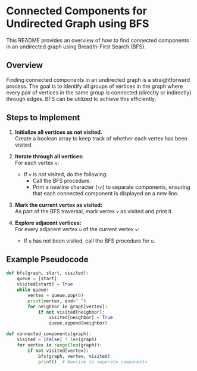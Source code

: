 # Connected Components for Undirected Graph using BFS

This README provides an overview of how to find connected components in an undirected graph using Breadth-First Search (BFS).

## Overview

Finding connected components in an undirected graph is a straightforward process. The goal is to identify all groups of vertices in the graph where every pair of vertices in the same group is connected (directly or indirectly) through edges. BFS can be utilized to achieve this efficiently.

## Steps to Implement

1. **Initialize all vertices as not visited.**  
   Create a boolean array to keep track of whether each vertex has been visited.

2. **Iterate through all vertices:**  
   For each vertex `v`:
   - If `v` is not visited, do the following:
     - Call the BFS procedure.
     - Print a newline character (`\n`) to separate components, ensuring that each connected component is displayed on a new line.

3. **Mark the current vertex as visited:**  
   As part of the BFS traversal, mark vertex `v` as visited and print it.

4. **Explore adjacent vertices:**  
   For every adjacent vertex `u` of the current vertex `v`:
   - If `u` has not been visited, call the BFS procedure for `u`.

## Example Pseudocode

```python
def bfs(graph, start, visited):
    queue = [start]
    visited[start] = True
    while queue:
        vertex = queue.pop(0)
        print(vertex, end=" ")
        for neighbor in graph[vertex]:
            if not visited[neighbor]:
                visited[neighbor] = True
                queue.append(neighbor)

def connected_components(graph):
    visited = [False] * len(graph)
    for vertex in range(len(graph)):
        if not visited[vertex]:
            bfs(graph, vertex, visited)
            print()  # Newline to separate components
